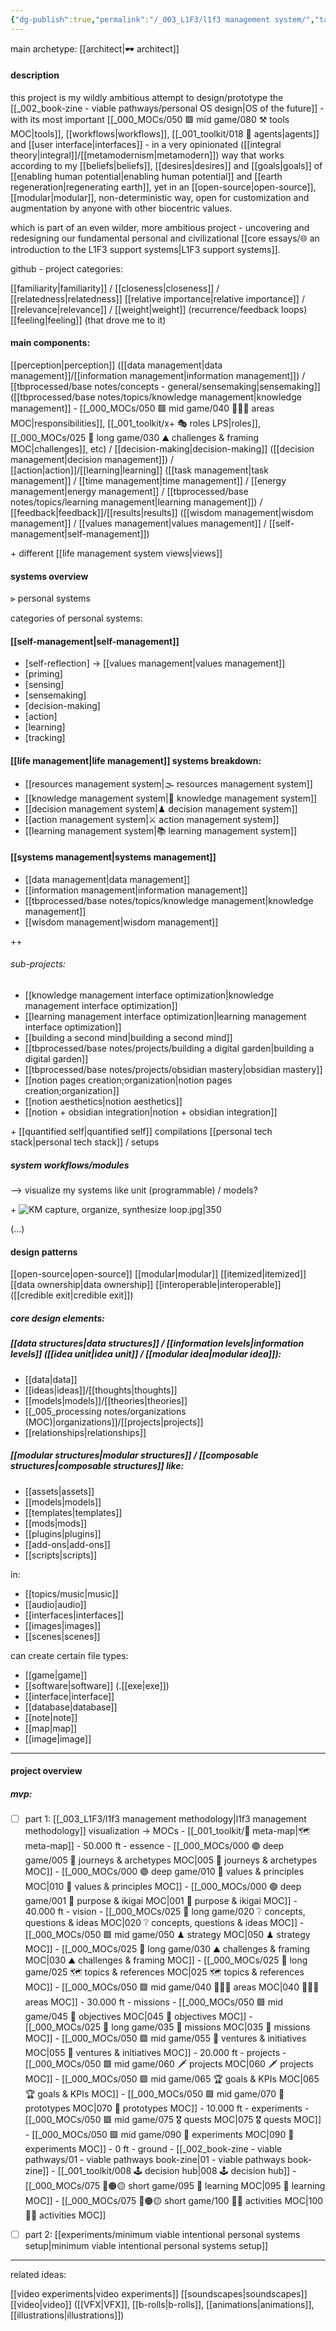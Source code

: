 ```yaml
---
{"dg-publish":true,"permalink":"/_003_L1F3/l1f3 management system/","tags":["project","🌿","l1f3"],"created":"2021-12-11T16:52:05.970-03:00","updated":"2024-06-14T18:51:30.034-03:00"}
---
```


main archetype: [[architect\|🕶 architect]]

#### description

this project is my wildly ambitious attempt to design/prototype the [[_002_book-zine - viable pathways/personal OS design\|OS of the future]] - with its most important [[_000_MOCs/050 🟩 mid game/080 ⚒ tools MOC\|tools]], [[workflows\|workflows]], [[_001_toolkit/018 🤖 agents\|agents]] and [[user interface\|interfaces]] - in a very opinionated ([[integral theory\|integral]]/[[metamodernism\|metamodern]]) way that works according to my [[beliefs\|beliefs]], [[desires\|desires]] and [[goals\|goals]] of [[enabling human potential\|enabling human potential]] and [[earth regeneration\|regenerating earth]], yet in an [[open-source\|open-source]], [[modular\|modular]], non-deterministic way, open for customization and augmentation by anyone with other biocentric values.

which is part of an even wilder, more ambitious project - uncovering and redesigning our fundamental personal and civilizational [[core essays/🌐 an introduction to the L1F3 support systems\|L1F3 support systems]].


github - project categories:

[[familiarity\|familiarity]] / [[closeness\|closeness]] / [[relatedness\|relatedness]]
[[relative importance\|relative importance]] / [[relevance\|relevance]] / [[weight\|weight]] (recurrence/feedback loops)
[[feeling\|feeling]] (that drove me to it)

#### main components:

[[perception\|perception]] ([[data management\|data management]]/[[information management\|information management]]) / [[tbprocessed/base notes/concepts - general/sensemaking\|sensemaking]] ([[tbprocessed/base notes/topics/knowledge management\|knowledge management]] - [[_000_MOCs/050 🟩 mid game/040 🤹🏻‍♂️ areas MOC\|responsibilities]], [[_001_toolkit/x+ 🎭 roles LPS\|roles]], [[_000_MOCs/025 🔷 long game/030 ⛰ challenges & framing MOC\|challenges]], etc) / [[decision-making\|decision-making]] ([[decision management\|decision management]]) / [[action\|action]]/[[learning\|learning]] ([[task management\|task management]] / [[time management\|time management]] / [[energy management\|energy management]] / [[tbprocessed/base notes/topics/learning management\|learning management]]) / [[feedback\|feedback]]/[[results\|results]] ([[wisdom management\|wisdom management]] / [[values management\|values management]] / [[self-management\|self-management]])

\+ different [[life management system views\|views]]

#### systems overview

⫸ personal systems

categories of personal systems:

#### [[self-management\|self-management]]
- [self-reflection] -> [[values management\|values management]]
- [priming]
- [sensing]
- [sensemaking]
- [decision-making]
- [action]
- [learning]
- [tracking]

#### [[life management\|life management]] systems breakdown:
- [[resources management system\|🌫 resources management system]]
- [[knowledge management system\|🧠 knowledge management system]]
- [[decision management system\|♟ decision management system]]
- [[action management system\|⚔ action management system]]
- [[learning management system\|📚 learning management system]]

#### [[systems management\|systems management]]
- [[data management\|data management]]
- [[information management\|information management]]
- [[tbprocessed/base notes/topics/knowledge management\|knowledge management]]
- [[wisdom management\|wisdom management]]

++
###### sub-projects:
- [[knowledge management interface optimization\|knowledge management interface optimization]]
- [[learning management interface optimization\|learning management interface optimization]]
- [[building a second mind\|building a second mind]]
- [[tbprocessed/base notes/projects/building a digital garden\|building a digital garden]]
- [[tbprocessed/base notes/projects/obsidian mastery\|obsidian mastery]]
- [[notion pages creation;organization\|notion pages creation;organization]]
- [[notion aesthetics\|notion aesthetics]]
- [[notion + obsidian integration\|notion + obsidian integration]]

\+ [[quantified self\|quantified self]] compilations
[[personal tech stack\|personal tech stack]] / setups

##### system workflows/modules

——> visualize my systems like unit (programmable) / models?

\+ ![KM capture, organize, synthesize loop.jpg|350](/img/user/images/models%20&%20frameworks/KM%20capture,%20organize,%20synthesize%20loop.jpg)

(...)

#### design patterns

[[open-source\|open-source]]
[[modular\|modular]]
[[itemized\|itemized]]
[[data ownership\|data ownership]]
[[interoperable\|interoperable]] ([[credible exit\|credible exit]])

##### core design elements:
##### [[data structures\|data structures]] / [[information levels\|information levels]] ([[idea unit\|idea unit]] / [[modular idea\|modular idea]]):

- [[data\|data]]
- [[ideas\|ideas]]/[[thoughts\|thoughts]]
- [[models\|models]]/[[theories\|theories]]
- [[_005_processing notes/organizations (MOC)\|organizations]]/[[projects\|projects]]
- [[relationships\|relationships]]

##### [[modular structures\|modular structures]] / [[composable structures\|composable structures]] like:
- [[assets\|assets]]
- [[models\|models]]
- [[templates\|templates]]
- [[mods\|mods]]
- [[plugins\|plugins]]
- [[add-ons\|add-ons]]
- [[scripts\|scripts]]

in:
- [[topics/music\|music]]
- [[audio\|audio]]
- [[interfaces\|interfaces]]
- [[images\|images]]
- [[scenes\|scenes]]

can create certain file types:
- [[game\|game]]
- [[software\|software]] (.[[exe\|exe]])
- [[interface\|interface]]
- [[database\|database]]
- [[note\|note]]
- [[map\|map]]
- [[image\|image]]


---
#### project overview

##### mvp:

 - [ ] part 1: [[_003_L1F3/l1f3 management methodology\|l1f3 management methodology]] visualization
	-> MOCs
		- [[_001_toolkit/🗾 meta-map\|🗺 meta-map]]
		- 50.000 ft - essence
			- [[_000_MOCs/000 🟣 deep game/005 🎢 journeys & archetypes MOC\|005 🎢 journeys & archetypes MOC]]
			- [[_000_MOCs/000 🟣 deep game/010 💠 values & principles MOC\|010 💠 values & principles MOC]]
			- [[_000_MOCs/000 🟣 deep game/001 🧿 purpose & ikigai MOC\|001 🧿 purpose & ikigai MOC]]
		- 40.000 ft - vision
			- [[_000_MOCs/025 🔷 long game/020 ❔ concepts, questions & ideas MOC\|020 ❔ concepts, questions & ideas MOC]]
			- [[_000_MOCs/050 🟩 mid game/050 ♟ strategy MOC\|050 ♟ strategy MOC]]
			- [[_000_MOCs/025 🔷 long game/030 ⛰ challenges & framing MOC\|030 ⛰ challenges & framing MOC]]
			- [[_000_MOCs/025 🔷 long game/025 🗺 topics & references MOC\|025 🗺 topics & references MOC]]
			- [[_000_MOCs/050 🟩 mid game/040 🤹🏻‍♂️ areas MOC\|040 🤹🏻‍♂️ areas MOC]]
		- 30.000 ft - missions
			- [[_000_MOCs/050 🟩 mid game/045 🎯 objectives MOC\|045 🎯 objectives MOC]]
			- [[_000_MOCs/025 🔷 long game/035 🔭 missions MOC\|035 🔭 missions MOC]]
			- [[_000_MOCs/050 🟩 mid game/055 💼 ventures & initiatives MOC\|055 💼 ventures & initiatives MOC]]
		- 20.000 ft - projects
			- [[_000_MOCs/050 🟩 mid game/060 🗡 projects MOC\|060 🗡 projects MOC]]
			- [[_000_MOCs/050 🟩 mid game/065 🏆 goals & KPIs MOC\|065 🏆 goals & KPIs MOC]]
			- [[_000_MOCs/050 🟩 mid game/070 🔩 prototypes MOC\|070 🔩 prototypes MOC]]
		- 10.000 ft - experiments
			- [[_000_MOCs/050 🟩 mid game/075 🎖 quests MOC\|075 🎖 quests MOC]]
			- [[_000_MOCs/050 🟩 mid game/090 🧪 experiments MOC\|090 🧪 experiments MOC]]
		- 0 ft - ground
			- [[_002_book-zine - viable pathways/01 - viable pathways book-zine\|01 - viable pathways book-zine]]
			- [[_001_toolkit/008 🕹 decision hub\|008 🕹 decision hub]]
			- [[_000_MOCs/075 🔴🟠🟡 short game/095 📕 learning MOC\|095 📕 learning MOC]]
			- [[_000_MOCs/075 🔴🟠🟡 short game/100 💪🏻 activities MOC\|100 💪🏻 activities MOC]]
 - [ ] part 2: [[experiments/minimum viable intentional personal systems setup\|minimum viable intentional personal systems setup]]


---
related ideas:

[[video experiments\|video experiments]]
[[soundscapes\|soundscapes]]
[[video\|video]] ([[VFX\|VFX]], [[b-rolls\|b-rolls]], [[animations\|animations]], [[illustrations\|illustrations]])